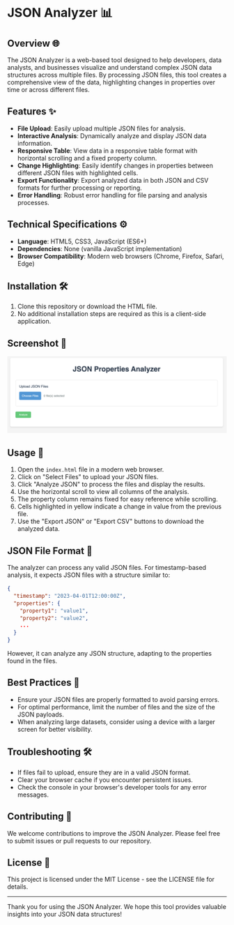 
# JSON Analyzer 📊

## Overview 🌐

The JSON Analyzer is a web-based tool designed to help developers, data analysts, and businesses visualize and understand complex JSON data structures across multiple files. By processing JSON files, this tool creates a comprehensive view of the data, highlighting changes in properties over time or across different files.

## Features ✨

- **File Upload**: Easily upload multiple JSON files for analysis.
- **Interactive Analysis**: Dynamically analyze and display JSON data information.
- **Responsive Table**: View data in a responsive table format with horizontal scrolling and a fixed property column.
- **Change Highlighting**: Easily identify changes in properties between different JSON files with highlighted cells.
- **Export Functionality**: Export analyzed data in both JSON and CSV formats for further processing or reporting.
- **Error Handling**: Robust error handling for file parsing and analysis processes.

## Technical Specifications ⚙️

- **Language**: HTML5, CSS3, JavaScript (ES6+)
- **Dependencies**: None (vanilla JavaScript implementation)
- **Browser Compatibility**: Modern web browsers (Chrome, Firefox, Safari, Edge)

## Installation 🛠️

1. Clone this repository or download the HTML file.
2. No additional installation steps are required as this is a client-side application.

## Screenshot 📸
![Screenshot](./Screenshot.png)

## Usage 📂

1. Open the `index.html` file in a modern web browser.
2. Click on "Select Files" to upload your JSON files.
3. Click "Analyze JSON" to process the files and display the results.
4. Use the horizontal scroll to view all columns of the analysis.
5. The property column remains fixed for easy reference while scrolling.
6. Cells highlighted in yellow indicate a change in value from the previous file.
7. Use the "Export JSON" or "Export CSV" buttons to download the analyzed data.

## JSON File Format 📄

The analyzer can process any valid JSON files. For timestamp-based analysis, it expects JSON files with a structure similar to:

```json
{
  "timestamp": "2023-04-01T12:00:00Z",
  "properties": {
    "property1": "value1",
    "property2": "value2",
    ...
  }
}
```

However, it can analyze any JSON structure, adapting to the properties found in the files.

## Best Practices 🌟

- Ensure your JSON files are properly formatted to avoid parsing errors.
- For optimal performance, limit the number of files and the size of the JSON payloads.
- When analyzing large datasets, consider using a device with a larger screen for better visibility.

## Troubleshooting 🛠️

- If files fail to upload, ensure they are in a valid JSON format.
- Clear your browser cache if you encounter persistent issues.
- Check the console in your browser's developer tools for any error messages.

## Contributing 🤝

We welcome contributions to improve the JSON Analyzer. Please feel free to submit issues or pull requests to our repository.

## License 📜

This project is licensed under the MIT License - see the LICENSE file for details.

---

Thank you for using the JSON Analyzer. We hope this tool provides valuable insights into your JSON data structures!
